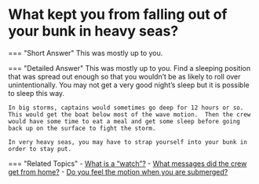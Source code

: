 # What kept you from falling out of your bunk in heavy seas?


=== "Short Answer"
    This was mostly up to you.

=== "Detailed Answer"
    This was mostly up to you.  Find a sleeping position that was spread out enough so that you wouldn’t be as likely to roll over unintentionally.  You may not get a very good night’s sleep but it is possible to sleep this way.

    In big storms, captains would sometimes go deep for 12 hours or so.  This would get the boat below most of the wave motion.  Then the crew would have some time to eat a meal and get some sleep before going back up on the surface to fight the storm.

    In very heavy seas, you may have to strap yourself into your bunk in order to stay put.

=== "Related Topics"
    - [What is a “watch”?](./what-is-a-watch.md)
    - [What messages did the crew get from home?](./what-messages-did-the-crew-get-from-home.md)
    - [Do you feel the motion when you are submerged?](./do-you-feel-the-motion-when-you-are-submerged.md)
